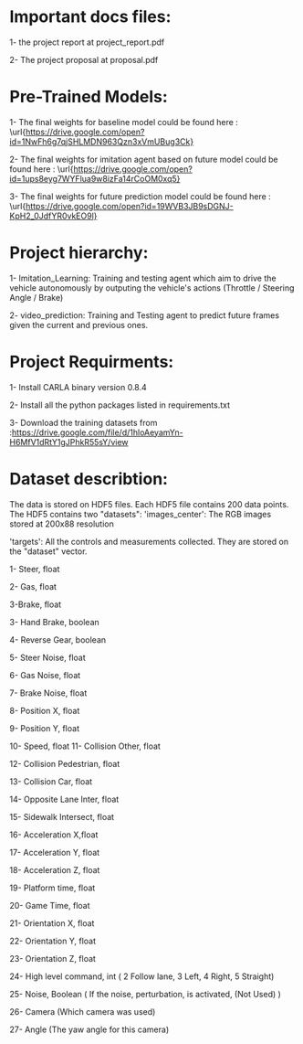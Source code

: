# Important docs files:
1- the project report at project_report.pdf

2- The project proposal at proposal.pdf

# Pre-Trained Models:
1- The final weights for baseline model could be found here : \url{https://drive.google.com/open?id=1NwFh6g7qjSHLMDN963Qzn3xVmUBug3Ck} 

2- The final weights for imitation agent based on future model could be found here :
\url{https://drive.google.com/open?id=1ups8eyg7WYFlua9w8izFa14rCoOM0xq5} 

3- The final weights for future prediction model could be found here :
\url{https://drive.google.com/open?id=19WVB3JB9sDGNJ-KpH2_0JdfYR0vkEO9l} 

# Project hierarchy:
1- Imitation_Learning: Training and testing agent which aim to drive the vehicle autonomously by outputing the vehicle's actions (Throttle / Steering Angle / Brake)

2- video_prediction: Training and Testing agent to predict future frames given the current and previous ones.

# Project Requirments:
1- Install CARLA binary version 0.8.4

2- Install all the python packages listed in requirements.txt

3- Download the training datasets from :https://drive.google.com/file/d/1hloAeyamYn-H6MfV1dRtY1gJPhkR55sY/view

# Dataset describtion:
The data is stored on HDF5 files. Each HDF5 file contains 200 data points. The HDF5 contains two "datasets": 'images_center': 
The RGB images stored at 200x88 resolution

'targets': 
All the controls and measurements collected. They are stored on the "dataset" vector.

1- Steer, float

2- Gas, float

3-Brake, float

3- Hand Brake, boolean

4- Reverse Gear, boolean

5- Steer Noise, float

6- Gas Noise, float

7- Brake Noise, float

8- Position X, float

9- Position Y, float

10- Speed, float
11- Collision Other, float

12- Collision Pedestrian, float

13- Collision Car, float

14- Opposite Lane Inter, float

15- Sidewalk Intersect, float

16- Acceleration X,float

17- Acceleration Y, float

18- Acceleration Z, float

19- Platform time, float

20- Game Time, float

21- Orientation X, float

22- Orientation Y, float

23- Orientation Z, float

24- High level command, int ( 2 Follow lane, 3 Left, 4 Right, 5 Straight)

25- Noise, Boolean ( If the noise, perturbation, is activated, (Not Used) )

26- Camera (Which camera was used)

27- Angle (The yaw angle for this camera)
